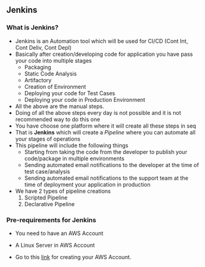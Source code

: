 ## Jenkins

### What is Jenkins?
- Jenkins is an Automation tool which will be used for CI/CD (Cont Int, Cont Deliv, Cont Depl)
- Basically after creation/developing code for application you have pass your code into multiple stages
    - Packaging
    - Static Code Analysis
    - Artifactory
    - Creation of Environment
    - Deploying your code for Test Cases
    - Deploying your code in Production Environment
- All the above are the manual steps.
- Doing of all the above steps every day is not possible and it is not recommended way to do this one
- You have choose one platform where it will create all these steps in seq
- That is **Jenkins** which will create a *Pipeline* where you can automate all your stages of operations
- This pipeline will include the following things
    - Starting from taking the code from the developer to publish your code/package in multiple environments
    - Sending automated email notifications to the developer at the time of test case/analysis
    - Sending automated email notifications to the support team at the time of deployment your application in production
- We have 2 types of pipeline creations
    1. Scripted Pipeline
    2. Declarative Pipeline

### Pre-requirements for Jenkins
- You need to have an AWS Account
- A Linux Server in AWS Account

- Go to this [link](https://portal.aws.amazon.com/billing/signup?nc2=h_ct&src=header_signup&redirect_url=https%3A%2F%2Faws.amazon.com%2Fregistration-confirmation#/start/email) for creating your AWS Account.